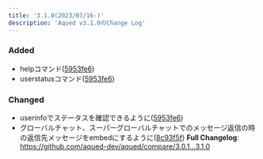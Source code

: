 ```yaml
---
title: '3.1.0(2023/07/16-)'
description: 'Aqued v3.1.0のChange Log'
---
```

### Added
- helpコマンド([5953fe6](https://github.com/aqued-dev/aqued/commit/5953fe6f077aa293c5ae920c947948b36d6965ad))
- userstatusコマンド([5953fe6](https://github.com/aqued-dev/aqued/commit/5953fe6f077aa293c5ae920c947948b36d6965ad))
### Changed
- userinfoでステータスを確認できるように([5953fe6](https://github.com/aqued-dev/aqued/commit/5953fe6f077aa293c5ae920c947948b36d6965ad))
- グローバルチャット、スーパーグローバルチャットでのメッセージ返信の時の返信先メッセージをembedにするように([8c93f5f](https://github.com/aqued-dev/aqued/commit/8c93f5f8439f67d99555eda964d5fc4e39f6b4fd))
**Full Changelog**: https://github.com/aqued-dev/aqued/compare/3.0.1...3.1.0